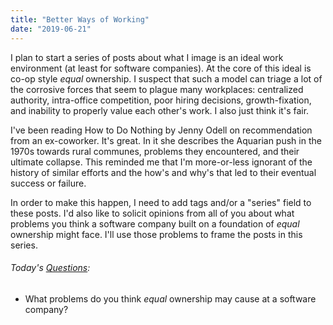 ```yaml
---
title: "Better Ways of Working"
date: "2019-06-21"
---
```


I plan to start a series of posts about what I image is an ideal work environment (at least for software companies). At the core of this ideal is co-op style _equal_ ownership. I suspect that such a model can triage a lot of the corrosive forces that seem to plague many workplaces: centralized authority, intra-office competition, poor hiring decisions, growth-fixation, and inability to properly value each other's work. I also just think it's fair.

I've been reading How to Do Nothing by Jenny Odell on recommendation from an ex-coworker. It's great. In it she describes the Aquarian push in the 1970s towards rural communes, problems they encountered, and their ultimate collapse. This reminded me that I'm more-or-less ignorant of the history of similar efforts and the how's and why's that led to their eventual success or failure.

In order to make this happen, I need to add tags and/or a "series" field to these posts. I'd also like to solicit opinions from all of you about what problems you think a software company built on a foundation of _equal_ ownership might face. I'll use those problems to frame the posts in this series.

<aside>
  <h6><em>Today's <a href="/blog/19/06/refining-questions/">Questions</a>:</em></h6>
  <ul>
    <li>What problems do you think <em>equal</em> ownership may cause at a software company?</li>
  </ul>
</aside>
